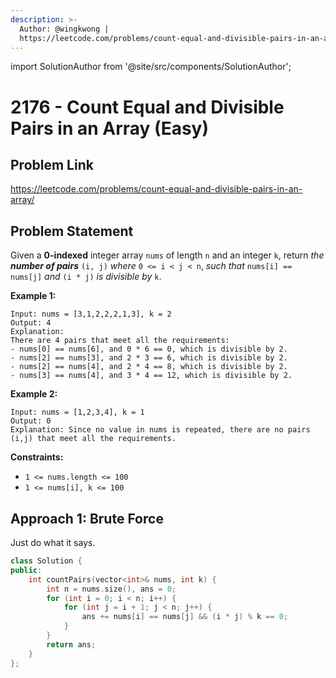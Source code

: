 ```yaml
---
description: >-
  Author: @wingkwong |
  https://leetcode.com/problems/count-equal-and-divisible-pairs-in-an-array/
---
```


import SolutionAuthor from '@site/src/components/SolutionAuthor';

# 2176 - Count Equal and Divisible Pairs in an Array (Easy)

## Problem Link

https://leetcode.com/problems/count-equal-and-divisible-pairs-in-an-array/

## Problem Statement

Given a **0-indexed** integer array `nums` of length `n` and an integer `k`, return _the **number of pairs**_ `(i, j)` _where_ `0 <= i < j < n`, _such that_ `nums[i] == nums[j]` _and_ `(i * j)` _is divisible by_ `k`.

**Example 1:**

```
Input: nums = [3,1,2,2,2,1,3], k = 2
Output: 4
Explanation:
There are 4 pairs that meet all the requirements:
- nums[0] == nums[6], and 0 * 6 == 0, which is divisible by 2.
- nums[2] == nums[3], and 2 * 3 == 6, which is divisible by 2.
- nums[2] == nums[4], and 2 * 4 == 8, which is divisible by 2.
- nums[3] == nums[4], and 3 * 4 == 12, which is divisible by 2.
```

**Example 2:**

```
Input: nums = [1,2,3,4], k = 1
Output: 0
Explanation: Since no value in nums is repeated, there are no pairs (i,j) that meet all the requirements.
```

**Constraints:**

* `1 <= nums.length <= 100`
* `1 <= nums[i], k <= 100`

## Approach 1: Brute Force

Just do what it says.

<SolutionAuthor name="@wingkwong"/>

```cpp
class Solution {
public:
    int countPairs(vector<int>& nums, int k) {
        int n = nums.size(), ans = 0;
        for (int i = 0; i < n; i++) {
            for (int j = i + 1; j < n; j++) {
                ans += nums[i] == nums[j] && (i * j) % k == 0;
            }
        }
        return ans;
    }
};
```
